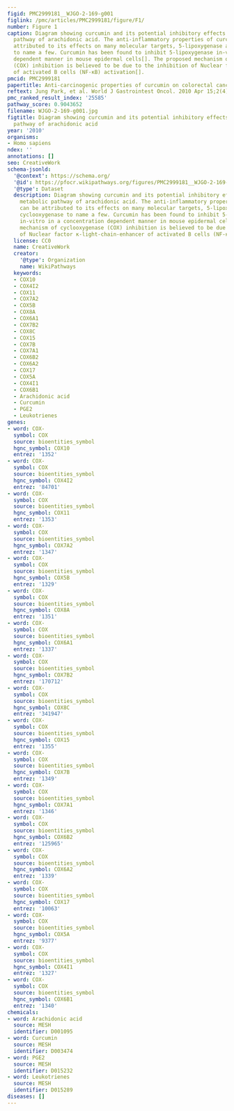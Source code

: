 ```yaml
---
figid: PMC2999181__WJGO-2-169-g001
figlink: /pmc/articles/PMC2999181/figure/F1/
number: Figure 1
caption: Diagram showing curcumin and its potential inhibitory effects on the metabolic
  pathway of arachidonic acid. The anti-inflammatory properties of curcumin can be
  attributed to its effects on many molecular targets, 5-lipoxygenase and cyclooxygenase
  to name a few. Curcumin has been found to inhibit 5-lipoxygenase in-vitro in a concentration
  dependent manner in mouse epidermal cells[]. The proposed mechanism of cyclooxygenase
  (COX) inhibition is believed to be due to the inhibition of Nuclear factor κ-light-chain-enhancer
  of activated B cells (NF-κB) activation[].
pmcid: PMC2999181
papertitle: Anti-carcinogenic properties of curcumin on colorectal cancer.
reftext: Jung Park, et al. World J Gastrointest Oncol. 2010 Apr 15;2(4):169-176.
pmc_ranked_result_index: '25585'
pathway_score: 0.9043652
filename: WJGO-2-169-g001.jpg
figtitle: Diagram showing curcumin and its potential inhibitory effects on the metabolic
  pathway of arachidonic acid
year: '2010'
organisms:
- Homo sapiens
ndex: ''
annotations: []
seo: CreativeWork
schema-jsonld:
  '@context': https://schema.org/
  '@id': https://pfocr.wikipathways.org/figures/PMC2999181__WJGO-2-169-g001.html
  '@type': Dataset
  description: Diagram showing curcumin and its potential inhibitory effects on the
    metabolic pathway of arachidonic acid. The anti-inflammatory properties of curcumin
    can be attributed to its effects on many molecular targets, 5-lipoxygenase and
    cyclooxygenase to name a few. Curcumin has been found to inhibit 5-lipoxygenase
    in-vitro in a concentration dependent manner in mouse epidermal cells[]. The proposed
    mechanism of cyclooxygenase (COX) inhibition is believed to be due to the inhibition
    of Nuclear factor κ-light-chain-enhancer of activated B cells (NF-κB) activation[].
  license: CC0
  name: CreativeWork
  creator:
    '@type': Organization
    name: WikiPathways
  keywords:
  - COX10
  - COX4I2
  - COX11
  - COX7A2
  - COX5B
  - COX8A
  - COX6A1
  - COX7B2
  - COX8C
  - COX15
  - COX7B
  - COX7A1
  - COX6B2
  - COX6A2
  - COX17
  - COX5A
  - COX4I1
  - COX6B1
  - Arachidonic acid
  - Curcumin
  - PGE2
  - Leukotrienes
genes:
- word: COX-
  symbol: COX
  source: bioentities_symbol
  hgnc_symbol: COX10
  entrez: '1352'
- word: COX-
  symbol: COX
  source: bioentities_symbol
  hgnc_symbol: COX4I2
  entrez: '84701'
- word: COX-
  symbol: COX
  source: bioentities_symbol
  hgnc_symbol: COX11
  entrez: '1353'
- word: COX-
  symbol: COX
  source: bioentities_symbol
  hgnc_symbol: COX7A2
  entrez: '1347'
- word: COX-
  symbol: COX
  source: bioentities_symbol
  hgnc_symbol: COX5B
  entrez: '1329'
- word: COX-
  symbol: COX
  source: bioentities_symbol
  hgnc_symbol: COX8A
  entrez: '1351'
- word: COX-
  symbol: COX
  source: bioentities_symbol
  hgnc_symbol: COX6A1
  entrez: '1337'
- word: COX-
  symbol: COX
  source: bioentities_symbol
  hgnc_symbol: COX7B2
  entrez: '170712'
- word: COX-
  symbol: COX
  source: bioentities_symbol
  hgnc_symbol: COX8C
  entrez: '341947'
- word: COX-
  symbol: COX
  source: bioentities_symbol
  hgnc_symbol: COX15
  entrez: '1355'
- word: COX-
  symbol: COX
  source: bioentities_symbol
  hgnc_symbol: COX7B
  entrez: '1349'
- word: COX-
  symbol: COX
  source: bioentities_symbol
  hgnc_symbol: COX7A1
  entrez: '1346'
- word: COX-
  symbol: COX
  source: bioentities_symbol
  hgnc_symbol: COX6B2
  entrez: '125965'
- word: COX-
  symbol: COX
  source: bioentities_symbol
  hgnc_symbol: COX6A2
  entrez: '1339'
- word: COX-
  symbol: COX
  source: bioentities_symbol
  hgnc_symbol: COX17
  entrez: '10063'
- word: COX-
  symbol: COX
  source: bioentities_symbol
  hgnc_symbol: COX5A
  entrez: '9377'
- word: COX-
  symbol: COX
  source: bioentities_symbol
  hgnc_symbol: COX4I1
  entrez: '1327'
- word: COX-
  symbol: COX
  source: bioentities_symbol
  hgnc_symbol: COX6B1
  entrez: '1340'
chemicals:
- word: Arachidonic acid
  source: MESH
  identifier: D001095
- word: Curcumin
  source: MESH
  identifier: D003474
- word: PGE2
  source: MESH
  identifier: D015232
- word: Leukotrienes
  source: MESH
  identifier: D015289
diseases: []
---
```

